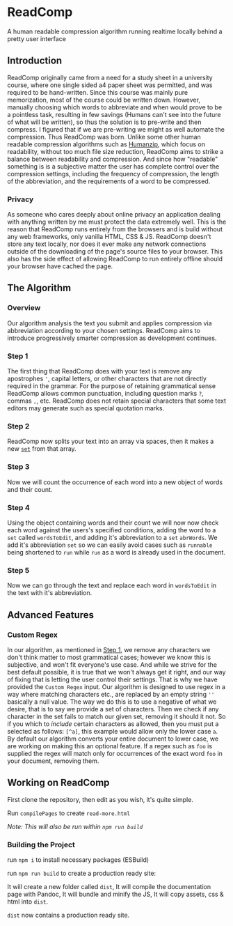 # ReadComp

A human readable compression algorithm running realtime locally behind a pretty user interface

## Introduction

ReadComp originally came from a need for a study sheet in a university course, where one single sided a4 paper sheet was permitted, and was required to be hand-written. Since this course was mainly pure memorization, most of the course could be written down. However, manually choosing which words to abbreviate and when would prove to be a pointless task, resulting in few savings (Humans can't see into the future of what will be written), so thus the solution is to pre-write and then compress. I figured that if we are pre-writing we might as well automate the compression. Thus ReadComp was born. Unlike some other human readable compression algorithms such as [Humanzip](https://www.gsp.com/cgi-bin/man.cgi?section=1&topic=humanzip), which focus on readability, without too much file size reduction, ReadComp aims to strike a balance between readability and compression. And since how "readable" something is is a subjective matter the user has complete control over the compression settings, including the frequency of compression, the length of the abbreviation, and the requirements of a word to be compressed.

### Privacy

As someone who cares deeply about online privacy an application dealing with anything written by me must protect the data extremely well. This is the reason that ReadComp runs entirely from the browsers and is build without any web frameworks, only vanilla HTML, CSS & JS. ReadComp doesn't store any text locally, nor does it ever make any network connections outside of the downloading of the page's source files to your browser. This also has the side effect of allowing ReadComp to run entirely offline should your browser have cached the page.


## The Algorithm

### Overview

Our algorithm analysis the text you submit and applies compression via abbreviation according to your chosen settings. ReadComp aims to introduce progressively smarter compression as development continues. 

### Step 1

The first thing that ReadComp does with your text is remove any apostrophes `'`, capital letters, or other characters that are not directly required in the grammar. For the purpose of retaining grammatical sense ReadComp allows common punctuation, including question marks `?`, commas `,`, etc. ReadComp does not retain special characters that some text editors may generate such as special quotation marks.

### Step 2

ReadComp now splits your text into an array via spaces, then it makes a new [`set`](https://developer.mozilla.org/en-US/docs/Web/JavaScript/Reference/Global_Objects/Set) from that array.

### Step 3

Now we will count the occurrence of each word into a new object of words and their count.

### Step 4

Using the object containing words and their count we will now now check each word against the users's specified conditions, adding the word to a `set` called `wordsToEdit`, and adding it's abbreviation to a `set` `abrWords`. We add it's abbreviation `set` so we can easily avoid cases such as `runnable` being shortened to `run` while `run` as a word is already used in the document.

### Step 5 

Now we can go through the text and replace each word in `wordsToEdit` in the text with it's abbreviation.

## Advanced Features

### Custom Regex

In our algorithm, as mentioned in [Step 1](#step-1), we remove any characters we don't think matter to most grammatical cases; however we know this is subjective, and won't fit everyone's use case. And while we strive for the best default possible, it is true that we won't always get it right, and our way of fixing that is letting the user control their settings. That is why we have provided the `Custom Regex` input. Our algorithm is designed to use regex in a way where matching characters etc., are replaced by an empty string `''` basically a null value. The way we do this is to use a negative of what we desire, that is to say we provide a set of characters. Then we check if any character in the set fails to match our given set, removing it should it not. So if you which to _include_ certain characters as allowed, then you must put a selected as follows: `[^a]`, this example would allow only the lower case `a`. By default our algorithm converts your entire document to lower case, we are working on making this an optional feature. If a regex such as `foo` is supplied the regex will match only for occurrences of the exact word `foo` in your document, removing them.

## Working on ReadComp

First clone the repository, then edit as you wish, it's quite simple.

Run `compilePages` to create `read-more.html`

_Note: This will also be run within `npm run build`_

### Building the Project

run `npm i` to install necessary packages (ESBuild)

run `npm run build` to create a production ready site:

It will create a new folder called `dist`,
It will compile the documentation page with Pandoc,
It will bundle and minify the JS, 
It will copy assets, css & html into `dist`.

`dist` now contains a production ready site.